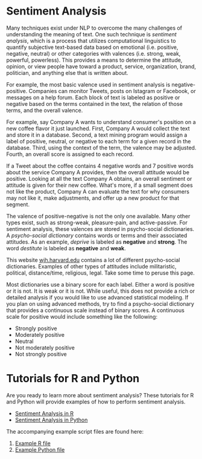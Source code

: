 # Sentiment Analysis
Many techniques exist under NLP to overcome the many challenges of understanding the meaning of text. One such technique is *sentiment analysis*, which is a process that utilizes computational linguistics to quantify subjective text-based data based on emotional (i.e. positive, negative, neutral) or other categories with valences (i.e. strong, weak, powerful, powerless). This provides a means to determine the attitude, opinion, or view people have toward a product, service, organization, brand, politician, and anything else that is written about. 

For example, the most basic valence used in sentiment analysis is negative-positive. Companies can monitor Tweets, posts on Istagram or Facebook, or messages on a help forum. Each block of text is labeled as positive or negative based on the terms contained in the text, the relation of those terms, and the overall valence. 

For example, say Company A wants to understand consumer's position on a new coffee flavor it just launched. First, Company A would collect the text and store it in a database. Second, a text mining program would assign a label of positive, neutral, or negative to each term for a given record in the database. Third, using the context of the term, the valence may be adjusted. Fourth, an overall score is assigned to each record. 

If a Tweet about the coffee contains 4 negative words and 7 positive words about the service Company A provides, then the overall attitude would be positive. Looking at all the text Company A obtains, an overall sentiment or attitude is given for their new coffee. What's more, if a small segment does not like the product, Company A can evaluate the text for why consumers may not like it, make adjustments, and offer up a new product for that segment.

The valence of positive-negative is not the only one available. Many other types exist, such as strong-weak, pleasure-pain, and active-passive. For sentiment analysis, these valences are stored in psycho-social dictionaries. A *psycho-social dictionary* contains words or terms and their associated attitudes. As an example, *deprive* is labeled as **negative** and **strong**. The word *destitute* is labeled as **negative** and **weak**. 

This website [wjh.harvard.edu](http://wjh.harvard.edu/~inquirer/homecat.htm) contains a lot of different psycho-social dictionaries. Examples of other types of attitudes include militaristic, political, distance/time, religious, legal. Take some time to peruse this page.

Most dictionaries use a binary score for each label. Either a word is positive or it is not. It is weak or it is not. While useful, this does not provide a rich or detailed analysis if you would like to use advanced statistical modeling. If you plan on using advanced methods, try to find a psycho-social dictionary that provides a continuous scale instead of binary scores. A continuous scale for positive would include something like the following:
* Strongly positive
* Moderately positive
* Neutral
* Not moderately positive
* Not strongly positive

# Tutorials for R and Python
Are you ready to learn more about sentiment analysis? These tutorials for R and Python will provide examples of how to perform sentiment analysis.
* [Sentiment Analysis in R](assets/tutorial%20sentiment%20analysis%20in%20r.md)
* [Sentiment Analysis in Python](assets/tutorial%20sentiment%20analysis%20in%20python.md)

The accompanying example script files are found here:
1. [Example R file](assets/sentiment%20analysis%20example.R)
2. [Example Python file](assets/sentiment%20analysis%20example.py)
